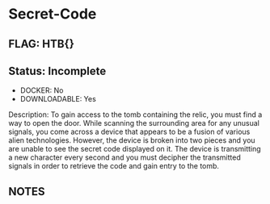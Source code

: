 # Secret-Code

## FLAG: HTB{}

## Status: Incomplete

+ DOCKER: No
+ DOWNLOADABLE: Yes

Description: To gain access to the tomb containing the relic, you must find a way to open the door. While scanning the surrounding area for any unusual signals, you come across a device that appears to be a fusion of various alien technologies. However, the device is broken into two pieces and you are unable to see the secret code displayed on it. The device is transmitting a new character every second and you must decipher the transmitted signals in order to retrieve the code and gain entry to the tomb.

## NOTES
